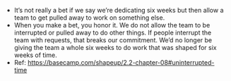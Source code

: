 - It’s not really a bet if we say we’re dedicating six weeks but then allow a team to get pulled away to work on something else.
- When you make a bet, you honor it. We do not allow the team to be interrupted or pulled away to do other things. If people interrupt the team with requests, that breaks our commitment. We’d no longer be giving the team a whole six weeks to do work that was shaped for six weeks of time.
- Ref: https://basecamp.com/shapeup/2.2-chapter-08#uninterrupted-time